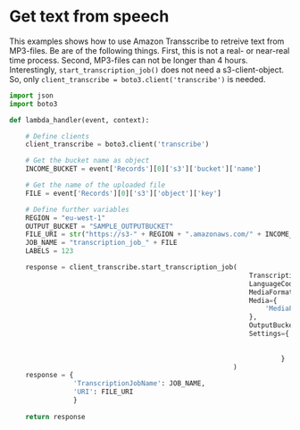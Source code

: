 # Get text from speech

This examples shows how to use Amazon Transscribe to retreive text from MP3-files. Be are of the following things. First, this is not a real- or near-real time process. Second, MP3-files can not be longer than 4 hours. Interestingly, 
`start_transcription_job()` does not need a s3-client-object. So, only `client_transcribe = boto3.client('transcribe')`
is needed.

```python
import json
import boto3

def lambda_handler(event, context):

    # Define clients
    client_transcribe = boto3.client('transcribe')

    # Get the bucket name as object
    INCOME_BUCKET = event['Records'][0]['s3']['bucket']['name']

    # Get the name of the uploaded file
    FILE = event['Records'][0]['s3']['object']['key']

    # Define further variables
    REGION = "eu-west-1"
    OUTPUT_BUCKET = "SAMPLE_OUTPUTBUCKET"
    FILE_URI = str("https://s3-" + REGION + ".amazonaws.com/" + INCOME_BUCKET + "/" + FILE)
    JOB_NAME = "transcription_job_" + FILE
    LABELS = 123

    response = client_transcribe.start_transcription_job(
                                                            TranscriptionJobName = JOB_NAME,
                                                            LanguageCode = 'de-DE', # Change the langugae accordingly
                                                            MediaFormat = 'mp3',
                                                            Media={
                                                                'MediaFileUri': FILE_URI
                                                            },
                                                            OutputBucketName= OUTPUT_BUCKET,
                                                            Settings={
                                                                        'ShowSpeakerLabels': True,
                                                                        'MaxSpeakerLabels': LABELS,
                                                                    }
                                                        )
    response = {
                'TranscriptionJobName': JOB_NAME,
                'URI': FILE_URI   
                }
    
    return response
```
